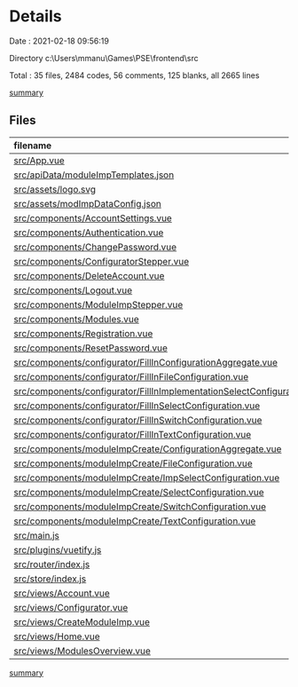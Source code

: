 # Details

Date : 2021-02-18 09:56:19

Directory c:\Users\mmanu\Games\PSE\frontend\src

Total : 35 files,  2484 codes, 56 comments, 125 blanks, all 2665 lines

[summary](results.md)

## Files
| filename | language | code | comment | blank | total |
| :--- | :--- | ---: | ---: | ---: | ---: |
| [src/App.vue](/src/App.vue) | Vue | 77 | 1 | 6 | 84 |
| [src/apiData/moduleImpTemplates.json](/src/apiData/moduleImpTemplates.json) | JSON | 53 | 0 | 1 | 54 |
| [src/assets/logo.svg](/src/assets/logo.svg) | XML | 1 | 0 | 1 | 2 |
| [src/assets/modImpDataConfig.json](/src/assets/modImpDataConfig.json) | JSON | 10 | 0 | 1 | 11 |
| [src/components/AccountSettings.vue](/src/components/AccountSettings.vue) | Vue | 37 | 0 | 4 | 41 |
| [src/components/Authentication.vue](/src/components/Authentication.vue) | Vue | 67 | 0 | 3 | 70 |
| [src/components/ChangePassword.vue](/src/components/ChangePassword.vue) | Vue | 119 | 2 | 4 | 125 |
| [src/components/ConfiguratorStepper.vue](/src/components/ConfiguratorStepper.vue) | Vue | 252 | 15 | 7 | 274 |
| [src/components/DeleteAccount.vue](/src/components/DeleteAccount.vue) | Vue | 64 | 1 | 4 | 69 |
| [src/components/Logout.vue](/src/components/Logout.vue) | Vue | 16 | 1 | 3 | 20 |
| [src/components/ModuleImpStepper.vue](/src/components/ModuleImpStepper.vue) | Vue | 335 | 0 | 21 | 356 |
| [src/components/Modules.vue](/src/components/Modules.vue) | Vue | 116 | 0 | 5 | 121 |
| [src/components/Registration.vue](/src/components/Registration.vue) | Vue | 74 | 0 | 3 | 77 |
| [src/components/ResetPassword.vue](/src/components/ResetPassword.vue) | Vue | 101 | 0 | 3 | 104 |
| [src/components/configurator/FillInConfigurationAggregate.vue](/src/components/configurator/FillInConfigurationAggregate.vue) | Vue | 96 | 0 | 3 | 99 |
| [src/components/configurator/FillInFileConfiguration.vue](/src/components/configurator/FillInFileConfiguration.vue) | Vue | 28 | 0 | 2 | 30 |
| [src/components/configurator/FillInImplementationSelectConfiguration.vue](/src/components/configurator/FillInImplementationSelectConfiguration.vue) | Vue | 68 | 3 | 4 | 75 |
| [src/components/configurator/FillInSelectConfiguration.vue](/src/components/configurator/FillInSelectConfiguration.vue) | Vue | 53 | 0 | 2 | 55 |
| [src/components/configurator/FillInSwitchConfiguration.vue](/src/components/configurator/FillInSwitchConfiguration.vue) | Vue | 43 | 0 | 2 | 45 |
| [src/components/configurator/FillInTextConfiguration.vue](/src/components/configurator/FillInTextConfiguration.vue) | Vue | 25 | 0 | 2 | 27 |
| [src/components/moduleImpCreate/ConfigurationAggregate.vue](/src/components/moduleImpCreate/ConfigurationAggregate.vue) | Vue | 207 | 1 | 3 | 211 |
| [src/components/moduleImpCreate/FileConfiguration.vue](/src/components/moduleImpCreate/FileConfiguration.vue) | Vue | 54 | 0 | 2 | 56 |
| [src/components/moduleImpCreate/ImpSelectConfiguration.vue](/src/components/moduleImpCreate/ImpSelectConfiguration.vue) | Vue | 107 | 0 | 4 | 111 |
| [src/components/moduleImpCreate/SelectConfiguration.vue](/src/components/moduleImpCreate/SelectConfiguration.vue) | Vue | 65 | 0 | 2 | 67 |
| [src/components/moduleImpCreate/SwitchConfiguration.vue](/src/components/moduleImpCreate/SwitchConfiguration.vue) | Vue | 55 | 0 | 2 | 57 |
| [src/components/moduleImpCreate/TextConfiguration.vue](/src/components/moduleImpCreate/TextConfiguration.vue) | Vue | 72 | 0 | 2 | 74 |
| [src/main.js](/src/main.js) | JavaScript | 15 | 9 | 3 | 27 |
| [src/plugins/vuetify.js](/src/plugins/vuetify.js) | JavaScript | 12 | 0 | 3 | 15 |
| [src/router/index.js](/src/router/index.js) | JavaScript | 53 | 12 | 5 | 70 |
| [src/store/index.js](/src/store/index.js) | JavaScript | 104 | 6 | 3 | 113 |
| [src/views/Account.vue](/src/views/Account.vue) | Vue | 14 | 1 | 3 | 18 |
| [src/views/Configurator.vue](/src/views/Configurator.vue) | Vue | 18 | 1 | 3 | 22 |
| [src/views/CreateModuleImp.vue](/src/views/CreateModuleImp.vue) | Vue | 16 | 1 | 3 | 20 |
| [src/views/Home.vue](/src/views/Home.vue) | Vue | 31 | 1 | 3 | 35 |
| [src/views/ModulesOverview.vue](/src/views/ModulesOverview.vue) | Vue | 26 | 1 | 3 | 30 |

[summary](results.md)